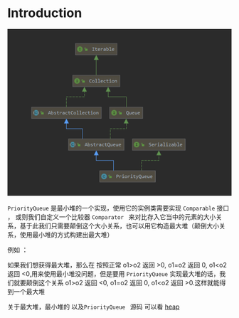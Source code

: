# Introduction

![image-20200523133958875](assets/image-20200523133958875.png)

`PriorityQueue` 是最小堆的一个实现，使用它的实例类需要实现 `Comparable` 接口 ， 或则我们自定义一个比较器 `Comparator ` 来对比存入它当中的元素的大小关系，基于此我们只需要颠倒这个大小关系，也可以用它构造最大堆（颠倒大小关系，使用最小堆的方式构建出最大堆）

例如 ： 

如果我们想获得最大堆，那么在 按照正常 o1>o2  返回 >0, o1=o2  返回 0, o1<o2  返回 <0,用来使用最小堆没问题，但是要用 `PriorityQueue` 实现最大堆的话，我们就要颠倒这个关系 o1>o2  返回 <0, o1=o2  返回 0, o1<o2  返回 >0.这样就能得到一个最大堆

关于最大堆，最小堆的 以及`PriorityQueue ` 源码 可以看 [heap](../../../../../Data-Structure/heap.md)

